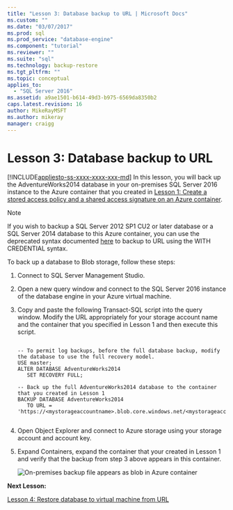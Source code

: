 ```yaml
---
title: "Lesson 3: Database backup to URL | Microsoft Docs"
ms.custom: ""
ms.date: "03/07/2017"
ms.prod: sql
ms.prod_service: "database-engine"
ms.component: "tutorial"
ms.reviewer: ""
ms.suite: "sql"
ms.technology: backup-restore
ms.tgt_pltfrm: ""
ms.topic: conceptual
applies_to: 
  - "SQL Server 2016"
ms.assetid: a9ae1501-b614-49d3-b975-6569da8350b2
caps.latest.revision: 16
author: MikeRayMSFT
ms.author: mikeray
manager: craigg
---
```

# Lesson 3: Database backup to URL
[!INCLUDE[appliesto-ss-xxxx-xxxx-xxx-md](../includes/appliesto-ss-xxxx-xxxx-xxx-md.md)]
In this lesson, you will back up the AdventureWorks2014 database in your on-premises SQL Server 2016 instance to the Azure container that you created in [Lesson 1: Create a stored access policy and a shared access signature  on an Azure container](../relational-databases/lesson-1-create-stored-access-policy-and-shared-access-signature.md).  
  
> [!NOTE]  
> If you wish to backup a SQL Server 2012 SP1 CU2 or later database or a SQL Server 2014 database to this Azure container, you can use the  deprecated syntax documented [here](https://technet.microsoft.com/en-US/library/dn435916(v=sql.120).aspx) to backup to URL using the WITH CREDENTIAL syntax.  
  
To back up a database to Blob storage, follow these steps:  
  
1.  Connect to SQL Server Management Studio.  
  
2.  Open a new query window and connect to the SQL Server 2016 instance of the database engine in your Azure virtual machine.  
  
3.  Copy and paste the following Transact-SQL script into the query window. Modify the URL appropriately for your storage account name and the container that you specified in Lesson 1 and then execute this script.  
  
    ```  
  
    -- To permit log backups, before the full database backup, modify the database to use the full recovery model.  
    USE master;  
    ALTER DATABASE AdventureWorks2014  
       SET RECOVERY FULL;  
  
    -- Back up the full AdventureWorks2014 database to the container that you created in Lesson 1  
    BACKUP DATABASE AdventureWorks2014   
       TO URL = 'https://<mystorageaccountname>.blob.core.windows.net/<mystorageaccountcontainername>/AdventureWorks2014_onprem.bak'  
  
    ```  
  
4.  Open Object Explorer and connect to Azure storage using your storage account and account key.  
  
5.  Expand Containers,  expand the container that your created in Lesson 1 and verify that the backup from step 3 above appears in this container.  
  
    ![On-premises backup file appears as blob in Azure container](../relational-databases/media/0d060e51-012f-4c61-ab8d-16d461d0ffad.JPG "On-premises backup file appears as blob in Azure container")  
  
**Next Lesson:**  
  
[Lesson 4: Restore database to virtual machine from URL](../relational-databases/lesson-4-restore-database-to-virtual-machine-from-url.md)  
  
